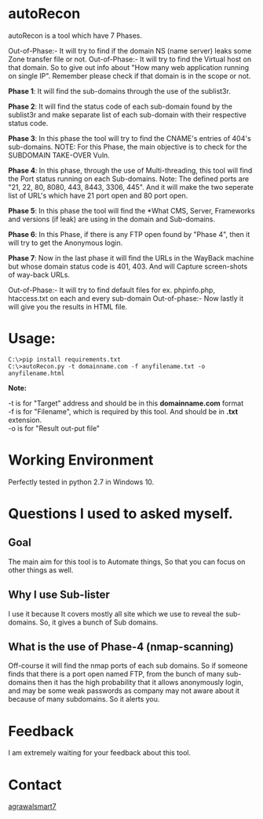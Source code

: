 # autoRecon

autoRecon is a tool which have 7 Phases.

Out-of-Phase:- It will try to find if the domain NS (name server) leaks some Zone transfer file or not.
Out-of-Phase:- It will try to find the Virtual host on that domain. So to give out info about "How many web application running on single IP". Remember please check if that domain is in the scope or not.


**Phase 1**: It will find the sub-domains through the use of the sublist3r.

**Phase 2**: It will find the status code of each sub-domain found by the sublist3r and make separate list of each sub-domain with their respective status code. 

**Phase 3**: In this phase the tool will try to find the CNAME's entries of 404's sub-domains. NOTE: For this Phase, the main objective is to check for the SUBDOMAIN TAKE-OVER Vuln.

**Phase 4**: In this phase, through the use of Multi-threading, this tool will find the Port status running on each Sub-domains. Note: The defined ports are "21, 22, 80, 8080, 443, 8443, 3306, 445". And it will make the two seperate list of URL's which have 21 port open and 80 port open.

**Phase 5**: In this phase the tool will find the *What CMS, Server, Frameworks and versions (if leak) are using in the domain and Sub-domains.

**Phase 6**: In this Phase, if there is any FTP open found by "Phase 4", then it will try to get the Anonymous login.

**Phase 7**: Now in the last phase it will find the URLs in the WayBack machine but whose domain status code is 401, 403. And will Capture screen-shots of way-back URLs.

Out-of-Phase:- It will try to find default files for ex. phpinfo.php, htaccess.txt on each and every sub-domain
Out-of-phase:- Now lastly it will give you the results in HTML file.


# Usage: 

`C:\>pip install requirements.txt`<br>
`C:\>autoRecon.py -t domainname.com -f anyfilename.txt -o anyfilename.html`

**Note:** 

-t is for "Target" address and should be in this **domainname.com** format
<br>-f is for "Filename", which is required by this tool. And should be in **.txt** extension.
<br>-o is for "Result out-put file"
# Working Environment

Perfectly tested in python 2.7 in Windows 10.

# Questions I used to asked myself.

<h2> Goal </h2>

The main aim for this tool is to Automate things, So that you can focus on other things as well.

<h2> Why I use Sub-lister</h2>

I use it because It covers mostly all site which we use to reveal the sub-domains. So, it gives a bunch of Sub domains.

<h2> What is the use of Phase-4 (nmap-scanning)</h2>

Off-course it will find the nmap ports of each sub domains. So if someone finds that there is a port open named FTP, from the bunch of many sub-domains then it has the high probability that it allows anonymously login, and may be some weak passwords as company may not aware about it because of many subdomains. So it alerts you.

# Feedback

I am extremely waiting for your feedback about this tool. 

# Contact


[agrawalsmart7](http://twitter.com/agrawalsmart7)

